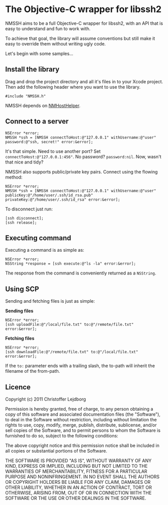 # The Objective-C wrapper for libssh2

NMSSH aims to be a full Objective-C wrapper for libssh2, with an API that is easy to understand and fun to work with.

To achieve that goal, the library will assume conventions but still make it easy to override them without writing ugly code.

Let's begin with some samples...

## Install the library

Drag and drop the project directory and all it's files in to your Xcode project. Then add the following header where you want to use the library.

    #include "NMSSH.h"

NMSSH depends on [NMHostHelper](https://github.com/Lejdborg/NMHostHelper).

## Connect to a server

    NSError *error;
    NMSSH *ssh = [NMSSH connectToHost:@"127.0.0.1" withUsername:@"user" password:@"ssh, secret!" error:&error];

It's that simple. Need to use another port? Set `connectToHost:@"127.0.0.1:456"`. No password? `password:nil`. Now, wasn't that nice and tidy?

NMSSH also supports public/private key pairs. Connect using the flowing method:

    NSError *error;
    NMSSH *ssh = [NMSSH connectToHost:@"127.0.0.1" withUsername:@"user" publicKey:@"/home/user/.ssh/id_rsa.pub" privateKey:@"/home/user/.ssh/id_rsa" error:&error];

To disconnect just run:

    [ssh disconnect];
    [ssh release];

## Executing command

Executing a command is as simple as:

    NSError *error;
    NSString *response = [ssh execute:@"ls -la" error:&error];

The response from the command is conveniently returned as a `NSString`.

## Using SCP

Sending and fetching files is just as simple:

__Sending files__

    NSError *error;
    [ssh uploadFile:@"/local/file.txt" to:@"/remote/file.txt" error:&error];

__Fetching files__

    NSError *error;
    [ssh downloadFile:@"/remote/file.txt" to:@"/local/file.txt" error:&error];

If the `to:` parameter ends with a trailing slash, the to-path will
inherit the filename of the from-path.


## Licence

Copyright (c) 2011 Christoffer Lejdborg

Permission is hereby granted, free of charge, to any person
obtaining a copy of this software and associated documentation
files (the "Software"), to deal in the Software without
restriction, including without limitation the rights to use,
copy, modify, merge, publish, distribute, sublicense, and/or sell
copies of the Software, and to permit persons to whom the
Software is furnished to do so, subject to the following
conditions:

The above copyright notice and this permission notice shall be
included in all copies or substantial portions of the Software.

THE SOFTWARE IS PROVIDED "AS IS", WITHOUT WARRANTY OF ANY KIND,
EXPRESS OR IMPLIED, INCLUDING BUT NOT LIMITED TO THE WARRANTIES
OF MERCHANTABILITY, FITNESS FOR A PARTICULAR PURPOSE AND
NONINFRINGEMENT. IN NO EVENT SHALL THE AUTHORS OR COPYRIGHT
HOLDERS BE LIABLE FOR ANY CLAIM, DAMAGES OR OTHER LIABILITY,
WHETHER IN AN ACTION OF CONTRACT, TORT OR OTHERWISE, ARISING
FROM, OUT OF OR IN CONNECTION WITH THE SOFTWARE OR THE USE OR
OTHER DEALINGS IN THE SOFTWARE.
